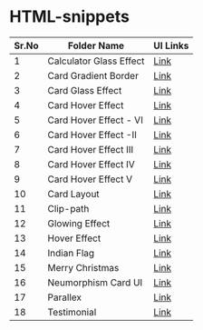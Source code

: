 # HTML-snippets

Sr.No  | Folder Name  | UI Links
------- | ------------ | -------------
1 | Calculator Glass Effect  | <a href="./Screenshots/Calculator.gif" > Link </a>
2 | Card Gradient Border  | <a href="./Screenshots/Card-GradiendBorder.gif" > Link </a>
3 | Card Glass Effect  | <a href="./Screenshots/CardGlassEffect.gif" > Link </a>
4 | Card Hover Effect  | <a href="./Screenshots/CardHoverEffect.gif" > Link </a>
5 | Card Hover Effect - VI  | <a href="./Screenshots/CardHoverEffect-VI" > Link </a>
6 | Card Hover Effect -II  | <a href="./Screenshots/CardHoverEffect-II.gif" > Link </a>
7 | Card Hover Effect III  | <a href="./Screenshots/CardHoverEffect-III.gif" > Link </a>
8 | Card Hover Effect IV  | <a href="./Screenshots/CardHoverEffect-IV.gif" > Link </a>
9 | Card Hover Effect V  | <a href="./Screenshots/CardHoverEffect-V.gif" > Link </a>
10 | Card Layout  | <a href="./Screenshots/CardLayout.gif" > Link </a>
11 | Clip-path  | <a href="./Screenshots/Clip-path.gif" > Link </a>
12 | Glowing Effect  | <a href="./Screenshots/GlowingEffect.gif" > Link </a>
13 | Hover Effect  | <a href="./Screenshots/HoverEffect.gif" > Link </a>
14 | Indian Flag  | <a href="./Screenshots/IndianFlag.gif" > Link </a>
15 | Merry Christmas  | <a href="./Screenshots/MerryChristmas.gif" > Link </a>
16 | Neumorphism Card UI  | <a href="./Screenshots/NeumorphismCardUI.gif" > Link </a>
17 | Parallex  | <a href="./Screenshots/Parallex.gif" > Link </a>
18 | Testimonial  | <a href="./Screenshots/Testimonial.gif" > Link </a>

